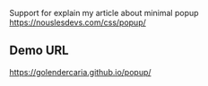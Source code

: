 Support for explain my article about minimal popup https://nouslesdevs.com/css/popup/

## Demo URL
https://golendercaria.github.io/popup/
